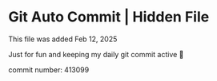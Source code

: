 # Git Auto Commit | Hidden File

This file was added Feb 12, 2025

Just for fun and keeping my daily git commit active 🤪

commit number: 413099
